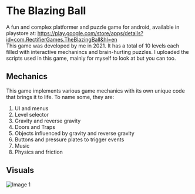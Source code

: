 # The Blazing Ball
A fun and complex platformer and puzzle game for android, available in playstore at: https://play.google.com/store/apps/details?id=com.RectifierGames.TheBlazingBall&hl=en
<br/>
This game was developed by me in 2021. It has a total of 10 levels each filled with interactive mechanincs and brain-hurting puzzles. I uploaded the scripts used in this game, mainly for myself to look at but you can too.
## Mechanics
This game implements various game mechanics with its own unique code that brings it to life. To name some, they are:<br/>
1. UI and menus
2. Level selector
3. Gravity and reverse gravity
4. Doors and Traps
5. Objects influenced by gravity and reverse gravity
6. Buttons and pressure plates to trigger events
7. Music
8. Physics and friction
## Visuals
![Image 1](http://url/to/img.png)
